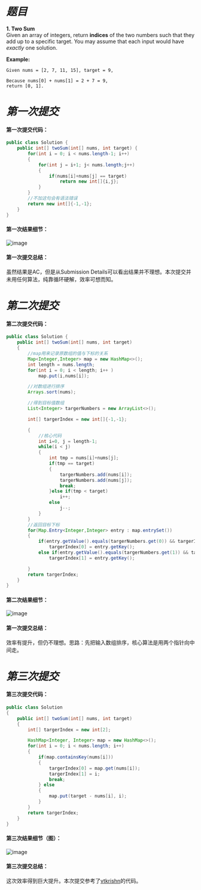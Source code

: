 # *题目*
**1. Two Sum**  
Given an array of integers, return **indices** of the two numbers such that they add up to a specific target.
You may assume that each input would have *exactly* one solution.

**Example:**
```
Given nums = [2, 7, 11, 15], target = 9,
 
Because nums[0] + nums[1] = 2 + 7 = 9, 
return [0, 1].
```
# *第一次提交*
#### 第一次提交代码：
```java
public class Solution {
    public int[] twoSum(int[] nums, int target) {
        for(int i = 0; i < nums.length-1; i++)
        {
            for(int j = i+1; j< nums.length;j++)
            {
                if(nums[i]+nums[j] == target)
                    return new int[]{i,j};
            }
        }
        //不加这句会有语法错误
        return new int[]{-1,-1};
    }
}
```
#### 第一次结果细节：
![image](https://github.com/jnuyanfa/YanFa-LeetCode-with-JAVA/blob/master/leetcode001_TwoSum/img/1.png)
#### 第一次提交总结：
虽然结果是AC，但是从Submission Details可以看出结果并不理想。本次提交并未用任何算法，纯靠循环硬解，效率可想而知。

# *第二次提交*
#### 第二次提交代码：
```java
public class Solution {
    public int[] twoSum(int[] nums, int target)
    {
        //map用来记录原数组的值与下标的关系
        Map<Integer,Integer> map = new HashMap<>();
        int length = nums.length;
        for(int i = 0; i < length; i++ )
            map.put(i,nums[i]);

        //对数组进行排序
        Arrays.sort(nums);

        //得到目标值数组
        List<Integer> targerNumbers = new ArrayList<>();

        int[] targerIndex = new int[]{-1,-1};

        {
            //核心代码
            int i=0, j = length-1;
            while(i < j)
            {
                int tmp = nums[i]+nums[j];
                if(tmp == target)
                {
                    targerNumbers.add(nums[i]);
                    targerNumbers.add(nums[j]);
                    break;
                }else if(tmp < target)
                    i++;
                else
                    j--;
            }
        }
        //返回目标下标
        for(Map.Entry<Integer,Integer> entry : map.entrySet())
        {
            if(entry.getValue().equals(targerNumbers.get(0)) && targerIndex[0]==-1)
                targerIndex[0] = entry.getKey();
            else if(entry.getValue().equals(targerNumbers.get(1)) && targerIndex[1]==-1)
                targerIndex[1] = entry.getKey();

        }
        return targerIndex;
    }
}
```
#### 第二次结果细节：
![image](https://github.com/jnuyanfa/YanFa-LeetCode-with-JAVA/blob/master/leetcode001_TwoSum/img/2.png)
#### 第一次提交总结：
效率有提升，但仍不理想。思路：先把输入数组排序，核心算法是用两个指针向中间走。

# *第三次提交*
#### 第三次提交代码：
```java
public class Solution 
{
    public int[] twoSum(int[] nums, int target)
    {
        int[] targerIndex = new int[2];

        HashMap<Integer, Integer> map = new HashMap<>();
        for(int i = 0; i < nums.length; i++)
        {
            if(map.containsKey(nums[i]))
            {
                targerIndex[0] = map.get(nums[i]);
                targerIndex[1] = i;
                break;
            } else
            {
                map.put(target - nums[i], i);
            }
        }
        return targerIndex;
    }
}
```
#### 第三次结果细节（图）：
![image](https://github.com/jnuyanfa/YanFa-LeetCode-with-JAVA/blob/master/leetcode001_TwoSum/img/3.png)
#### 第三次提交总结：
这次效率得到巨大提升。本次提交参考了[vtkrishn](https://leetcode.com/discuss/90368/my-6ms-java-solution)的代码。

